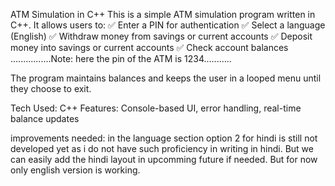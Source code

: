 ATM Simulation in C++
This is a simple ATM simulation program written in C++. It allows users to:
✅ Enter a PIN for authentication
✅ Select a language (English)
✅ Withdraw money from savings or current accounts
✅ Deposit money into savings or current accounts
✅ Check account balances
................Note:  here the pin of the ATM is 1234...........

The program maintains balances and keeps the user in a looped menu until they choose to exit.

Tech Used: C++
Features: Console-based UI, error handling, real-time balance updates

improvements needed:
in the language section option 2 for hindi is still not developed yet as i do not have such proficiency in writing in hindi. But we can easily add the hindi layout in upcomming future if needed. But for now only english version is working.
